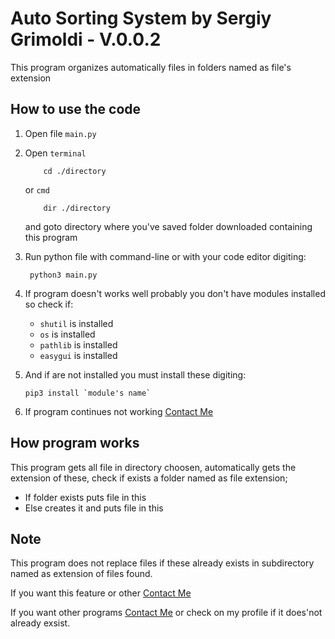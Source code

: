 # **Auto Sorting System by Sergiy Grimoldi - V.0.0.2**

This program organizes automatically files in folders named as file's extension 

## How to use the code

 1. Open file  `main.py`

 2. Open `terminal` 
 
            cd ./directory
      or `cmd` 
      
            dir ./directory
           

      and goto directory where you've saved folder downloaded containing this program

 3. Run python file with command-line or with your code editor digiting: 
      
         python3 main.py

 4. If program doesn't works well probably you don't have modules installed so check if:
    - `shutil` is installed
    - `os` is installed
    - `pathlib` is installed
    - `easygui` is installed
 5. And if are not installed you must install these digiting:

        pip3 install `module's name`
 6. If program continues not working [Contact Me](mailto:grimo.sergiy@icloud.com)
    
## How program works

This program gets all file in directory choosen, automatically gets the extension of these, check if exists a folder named as file extension;
   - If folder exists puts file in this
   - Else creates it and puts file in this

## Note

This program does not replace files if these already exists in subdirectory named as extension of files found.

If you want this feature or other [Contact Me](mailto:grimo.sergiy@icloud.com)

If you want other programs [Contact Me](mailto:grimo.sergiy@icloud.com) or check on my profile if it does'not already exsist.
